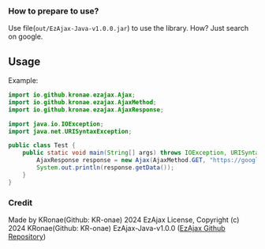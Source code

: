### How to prepare to use?
Use file(`out/EzAjax-Java-v1.0.0.jar`) to use the library.
How? Just search on google.

## Usage
Example:
```java
import io.github.kronae.ezajax.Ajax;
import io.github.kronae.ezajax.AjaxMethod;
import io.github.kronae.ezajax.AjaxResponse;

import java.io.IOException;
import java.net.URISyntaxException;

public class Test {
    public static void main(String[] args) throws IOException, URISyntaxException {
        AjaxResponse response = new Ajax(AjaxMethod.GET, "https://google.com").request();
        System.out.println(response.getData());
    }
}
```

### Credit
Made by KRonae(Github: KR-onae) 2024
EzAjax License, Copyright (c) 2024 KRonae(Github: KR-onae)
EzAjax-Java-v1.0.0 ([EzAjax Github Repository](https://github.com/KR-onae/EzAjax))